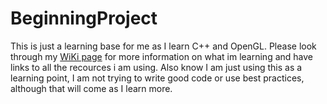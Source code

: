 # BeginningProject
This is just a learning base for me as I learn C++ and OpenGL. Please look through my [WiKi page](https://github.com/kadeska/BeginningProject/wiki) for more information
on what im learning and have links to all the recources i am using. Also know I am just using this as a learning point, I am not trying to write good code or use best practices,
although that will come as I learn more. 
